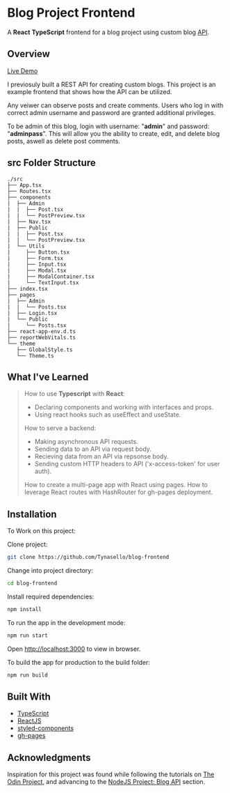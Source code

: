# Blog Project Frontend

A **React** **TypeScript** frontend for a blog project using custom blog [API](https://github.com/Tynasello/blog-api).

## Overview

[Live Demo](https://tynasello.github.io/blog-frontend/)

I previosuly built a REST API for creating custom blogs. This project is an example frontend that shows how the API can be utilized.

Any veiwer can observe posts and create comments. Users who log in with correct admin username and password are granted additional privileges.

To be admin of this blog, login with username: "**admin**" and password: "**adminpass**". This will allow you the ability to create, edit, and delete blog posts, aswell as delete post comments.

## src Folder Structure

```
./src
├── App.tsx
├── Routes.tsx
├── components
|  ├── Admin
|  |  ├── Post.tsx
|  |  └── PostPreview.tsx
|  ├── Nav.tsx
|  ├── Public
|  |  ├── Post.tsx
|  |  └── PostPreview.tsx
|  └── Utils
|     ├── Button.tsx
|     ├── Form.tsx
|     ├── Input.tsx
|     ├── Modal.tsx
|     ├── ModalContainer.tsx
|     └── TextInput.tsx
├── index.tsx
├── pages
|  ├── Admin
|  |  └── Posts.tsx
|  ├── Login.tsx
|  └── Public
|     └── Posts.tsx
├── react-app-env.d.ts
├── reportWebVitals.ts
└── theme
   ├── GlobalStyle.ts
   └── Theme.ts
```

## What I've Learned

> How to use **Typescript** with **React**:
>
> - Declaring components and working with interfaces and props.
> - Using react hooks such as useEffect and useState.
>
> How to serve a backend:
>
> - Making asynchronous API requests.
> - Sending data to an API via request body.
> - Recieving data from an API via repsonse body.
> - Sending custom HTTP headers to API ('x-access-token' for user auth).
>
> How to create a multi-page app with React using pages.
> How to leverage React routes with HashRouter for gh-pages deployment.

## Installation

To Work on this project:

Clone project:

```bash
git clone https://github.com/Tynasello/blog-frontend
```

Change into project directory:

```bash
cd blog-frontend
```

Install required dependencies:

```bash
npm install
```

To run the app in the development mode:

```bash
npm run start
```

Open [http://localhost:3000](http://localhost:3000) to view in browser.

To build the app for production to the build folder:

```bash
npm run build
```

## Built With

- [TypeScript](https://www.typescriptlang.org/)
- [ReactJS](https://reactjs.org/)
- [styled-components](https://styled-components.com/)
- [gh-pages](https://pages.github.com/)

## Acknowledgments

Inspiration for this project was found while following the tutorials on [The Odin Project](https://www.theodinproject.com), and advancing to the [NodeJS Project: Blog API](https://www.theodinproject.com/paths/full-stack-javascript/courses/nodejs/lessons/blog-api) section.
